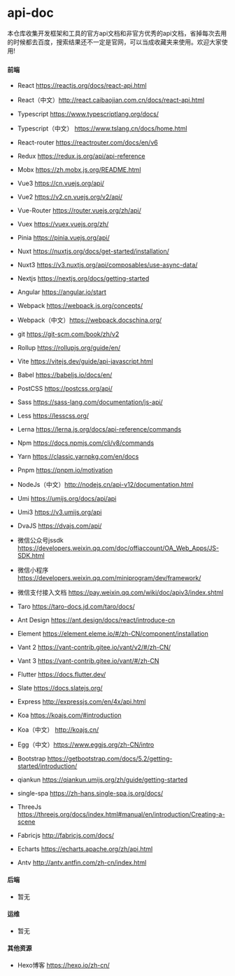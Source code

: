 # api-doc
本仓库收集开发框架和工具的官方api文档和非官方优秀的api文档，省掉每次去用的时候都去百度，搜索结果还不一定是官网，可以当成收藏夹来使用。欢迎大家使用!

### 

#### 前端

- React https://reactjs.org/docs/react-api.html
- React（中文）http://react.caibaojian.com.cn/docs/react-api.html

- Typescript https://www.typescriptlang.org/docs/

- Typescript（中文） https://www.tslang.cn/docs/home.html

- React-router https://reactrouter.com/docs/en/v6
- Redux https://redux.js.org/api/api-reference
- Mobx https://zh.mobx.js.org/README.html
- Vue3  https://cn.vuejs.org/api/
- Vue2  https://v2.cn.vuejs.org/v2/api/
- Vue-Router https://router.vuejs.org/zh/api/
- Vuex https://vuex.vuejs.org/zh/
- Pinia https://pinia.vuejs.org/api/
- Nuxt https://nuxtjs.org/docs/get-started/installation/
- Nuxt3 https://v3.nuxtjs.org/api/composables/use-async-data/
- Nextjs https://nextjs.org/docs/getting-started
- Angular https://angular.io/start
- Webpack https://webpack.js.org/concepts/
- Webpack（中文）https://webpack.docschina.org/
- git https://git-scm.com/book/zh/v2
- Rollup https://rollupjs.org/guide/en/
- Vite https://vitejs.dev/guide/api-javascript.html
- Babel https://babeljs.io/docs/en/
- PostCSS https://postcss.org/api/
- Sass https://sass-lang.com/documentation/js-api/
- Less https://lesscss.org/
- Lerna https://lerna.js.org/docs/api-reference/commands
- Npm https://docs.npmjs.com/cli/v8/commands
- Yarn https://classic.yarnpkg.com/en/docs
- Pnpm https://pnpm.io/motivation
- NodeJs（中文）http://nodejs.cn/api-v12/documentation.html
- Umi https://umijs.org/docs/api/api
- Umi3 https://v3.umijs.org/api
- DvaJS https://dvajs.com/api/
- 微信公众号jssdk https://developers.weixin.qq.com/doc/offiaccount/OA_Web_Apps/JS-SDK.html
- 微信小程序 https://developers.weixin.qq.com/miniprogram/dev/framework/
- 微信支付接入文档 https://pay.weixin.qq.com/wiki/doc/apiv3/index.shtml
- Taro https://taro-docs.jd.com/taro/docs/
- Ant Design https://ant.design/docs/react/introduce-cn
- Element https://element.eleme.io/#/zh-CN/component/installation
- Vant 2 https://vant-contrib.gitee.io/vant/v2/#/zh-CN/
- Vant 3  https://vant-contrib.gitee.io/vant/#/zh-CN
- Flutter https://docs.flutter.dev/
- Slate https://docs.slatejs.org/
- Express http://expressjs.com/en/4x/api.html
- Koa https://koajs.com/#introduction
- Koa（中文） http://koajs.cn/
- Egg（中文）https://www.eggjs.org/zh-CN/intro
- Bootstrap https://getbootstrap.com/docs/5.2/getting-started/introduction/
- qiankun https://qiankun.umijs.org/zh/guide/getting-started
- single-spa https://zh-hans.single-spa.js.org/docs/
- ThreeJs https://threejs.org/docs/index.html#manual/en/introduction/Creating-a-scene
- Fabricjs http://fabricjs.com/docs/
- Echarts https://echarts.apache.org/zh/api.html
- Antv http://antv.antfin.com/zh-cn/index.html



#### 后端

- 暂无




#### 运维

- 暂无



#### 其他资源

- Hexo博客 https://hexo.io/zh-cn/
